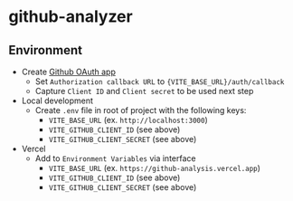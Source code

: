 # github-analyzer

## Environment

- Create [Github OAuth app](https://github.com/settings/developers)
  - Set `Authorization callback URL` to `{VITE_BASE_URL}/auth/callback`
  - Capture `Client ID` and `Client secret` to be used next step
- Local development
  - Create `.env` file in root of project with the following keys:
    - `VITE_BASE_URL` (ex. `http://localhost:3000`)
    - `VITE_GITHUB_CLIENT_ID` (see above)
    - `VITE_GITHUB_CLIENT_SECRET` (see above)
- Vercel
  - Add to `Environment Variables` via interface
    - `VITE_BASE_URL` (ex. `https://github-analysis.vercel.app`)
    - `VITE_GITHUB_CLIENT_ID` (see above)
    - `VITE_GITHUB_CLIENT_SECRET` (see above)
